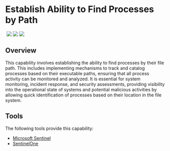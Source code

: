 # Establish Ability to Find Processes by Path
&nbsp;![](https://img.shields.io/badge/ID-C1402-blue)&nbsp;![](https://img.shields.io/badge/Phase-Preparation_%28P0001%29-blue)&nbsp;![](https://img.shields.io/badge/Category-Process-blue)
## Overview
This capability involves establishing the ability to find processes by their file path. This includes implementing mechanisms to track and catalog processes based on their executable paths, ensuring that all process activity can be monitored and analyzed. It is essential for system monitoring, incident response, and security assessments, providing visibility into the operational state of systems and potential malicious activities by allowing quick identification of processes based on their location in the file system.

## Tools
The following tools provide this capability:

- [Microsoft Sentinel](../tool/ms-sentinel/C1402.md)
- [SentinelOne](../tool/sentinelone/C1402.md)
